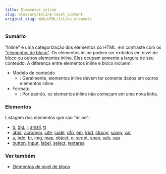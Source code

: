 ```yaml
---
title: Elementos inline
slug: Glossary/Inline-level_content
original_slug: Web/HTML/Inline_elements
---
```


### Sumário

"Inline" é uma categorização dos elementos do HTML, em contraste com os ["elementos de bloco"](/pt-BR/docs/HTML/Block-level_elements). Os elementos inline podem ser exibidos em nível de bloco ou outros elementos inline. Eles ocupam somente a largura de seu conteúdo. A diferença entre elementos inline e bloco incluem:

- Modelo de conteúdo
  - : Geralmente, elementos inline devem ter somente dados em outros elementos inline.
- Formato
  - : Por padrão, os elementos inline não começam em uma nova linha.

### Elementos

Listagem dos elementos que são "inline":

- [b](/pt-BR/HTML/Element/b), [big](/pt-BR/HTML/Element/big), [i](/pt-BR/HTML/Element/i), [small](/pt-BR/HTML/Element/small), [tt](/pt-BR/HTML/Element/tt)
- [abbr](/pt-BR/HTML/Element/abbr), [acronym](/pt-BR/HTML/Element/acronym), [cite](/pt-BR/HTML/Element/cite), [code](/pt-BR/HTML/Element/code), [dfn](/pt-BR/HTML/Element/dfn), [em](/pt-BR/HTML/Element/em), [kbd](/pt-BR/HTML/Element/kbd), [strong](/pt-BR/HTML/Element/strong), [samp](/pt-BR/HTML/Element/samp), [var](/pt-BR/HTML/Element/var)
- [a](/pt-BR/HTML/Element/a), [bdo](/pt-BR/HTML/Element/bdo), [br](/pt-BR/HTML/Element/br), [img](/En/HTML/Element/Img), [map](/pt-BR/HTML/Element/map), [object](/pt-BR/HTML/Element/object), [q](/pt-BR/HTML/Element/q), [script](/En/HTML/Element/Script), [span](/pt-BR/HTML/Element/span), [sub](/pt-BR/HTML/Element/sub), [sup](/pt-BR/HTML/Element/sup)
- [button](/pt-BR/HTML/Element/button), [input](/pt-BR/HTML/Element/Input), [label](/pt-BR/HTML/Element/label), [select](/pt-BR/HTML/Element/select), [textarea](/pt-BR/HTML/Element/textarea)

### Ver também

- [Elementos de nível de bloco](/pt-BR/HTML/Block-level_elements)

